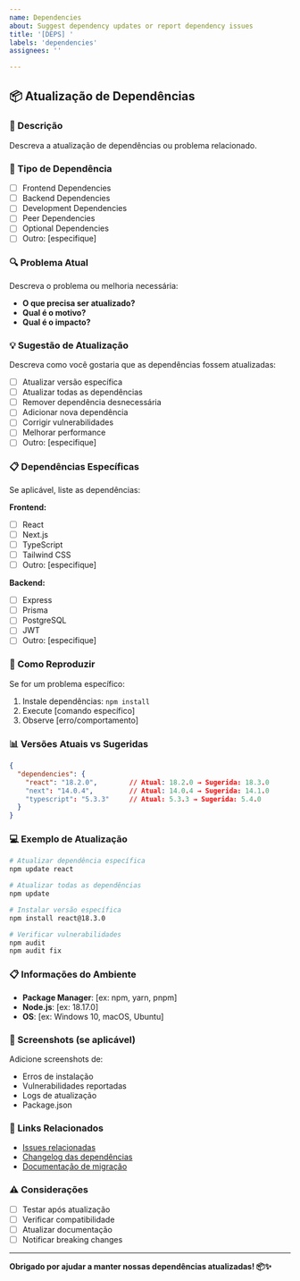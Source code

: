 ```yaml
---
name: Dependencies
about: Suggest dependency updates or report dependency issues
title: '[DEPS] '
labels: 'dependencies'
assignees: ''

---
```


## 📦 Atualização de Dependências

### 📝 Descrição

Descreva a atualização de dependências ou problema relacionado.

### 🎯 Tipo de Dependência

- [ ] Frontend Dependencies
- [ ] Backend Dependencies
- [ ] Development Dependencies
- [ ] Peer Dependencies
- [ ] Optional Dependencies
- [ ] Outro: [especifique]

### 🔍 Problema Atual

Descreva o problema ou melhoria necessária:

- **O que precisa ser atualizado?**
- **Qual é o motivo?**
- **Qual é o impacto?**

### 💡 Sugestão de Atualização

Descreva como você gostaria que as dependências fossem atualizadas:

- [ ] Atualizar versão específica
- [ ] Atualizar todas as dependências
- [ ] Remover dependência desnecessária
- [ ] Adicionar nova dependência
- [ ] Corrigir vulnerabilidades
- [ ] Melhorar performance
- [ ] Outro: [especifique]

### 📋 Dependências Específicas

Se aplicável, liste as dependências:

**Frontend:**
- [ ] React
- [ ] Next.js
- [ ] TypeScript
- [ ] Tailwind CSS
- [ ] Outro: [especifique]

**Backend:**
- [ ] Express
- [ ] Prisma
- [ ] PostgreSQL
- [ ] JWT
- [ ] Outro: [especifique]

### 🔧 Como Reproduzir

Se for um problema específico:

1. Instale dependências: `npm install`
2. Execute [comando específico]
3. Observe [erro/comportamento]

### 📊 Versões Atuais vs Sugeridas

```json
{
  "dependencies": {
    "react": "18.2.0",        // Atual: 18.2.0 → Sugerida: 18.3.0
    "next": "14.0.4",         // Atual: 14.0.4 → Sugerida: 14.1.0
    "typescript": "5.3.3"     // Atual: 5.3.3 → Sugerida: 5.4.0
  }
}
```

### 💻 Exemplo de Atualização

```bash
# Atualizar dependência específica
npm update react

# Atualizar todas as dependências
npm update

# Instalar versão específica
npm install react@18.3.0

# Verificar vulnerabilidades
npm audit
npm audit fix
```

### 📋 Informações do Ambiente

- **Package Manager**: [ex: npm, yarn, pnpm]
- **Node.js**: [ex: 18.17.0]
- **OS**: [ex: Windows 10, macOS, Ubuntu]

### 📸 Screenshots (se aplicável)

Adicione screenshots de:
- Erros de instalação
- Vulnerabilidades reportadas
- Logs de atualização
- Package.json

### 🔗 Links Relacionados

- [Issues relacionadas](#)
- [Changelog das dependências](#)
- [Documentação de migração](#)

### ⚠️ Considerações

- [ ] Testar após atualização
- [ ] Verificar compatibilidade
- [ ] Atualizar documentação
- [ ] Notificar breaking changes

---

**Obrigado por ajudar a manter nossas dependências atualizadas! 📦✨**
